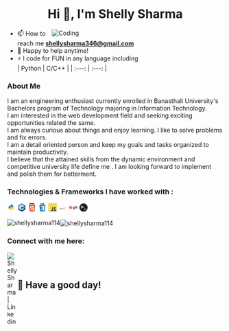 <h1 align="center">Hi 👋, I'm Shelly Sharma</h1>


<img align="right" alt="Coding" width="400" src="https://cdn.dribbble.com/users/2646423/screenshots/5507196/computer.gif">


- 📫 How to reach me **shellysharma346@gmail.com**
- 💬 Happy to help anytime!
- ⚡ I code for FUN in any language including   
         | Python | C/C++ |
         | :---: | :---: |


### About Me
I am an engineering enthusiast currently enrolled in Banasthali University's Bachelors program of Technology majoring in Information Technology.
<br>
I am interested in the web development field and seeking exciting opportunities related the same.<br>
I am always curious about things and enjoy learning. I like to solve problems and fix errors. <br>
I am a detail oriented person and keep my goals and tasks organized to maintain productivity.<br>
I believe that the attained skills from the dynamic environment and competitive university life define me . I am looking forward to implement and polish them for betterment.

### Technologies & Frameworks I have worked with : 

<code><img height="20" src="https://raw.githubusercontent.com/github/explore/80688e429a7d4ef2fca1e82350fe8e3517d3494d/topics/python/python.png"></code>
<code><img height="20" src="https://raw.githubusercontent.com/github/explore/80688e429a7d4ef2fca1e82350fe8e3517d3494d/topics/cpp/cpp.png"></code>
<code><img height="20" src="https://raw.githubusercontent.com/github/explore/80688e429a7d4ef2fca1e82350fe8e3517d3494d/topics/html/html.png"></code>
<code><img height="20" src="https://raw.githubusercontent.com/github/explore/5c058a388828bb5fde0bcafd4bc867b5bb3f26f3/topics/css/css.png"></code>
<code><img height="20" src="https://raw.githubusercontent.com/github/explore/80688e429a7d4ef2fca1e82350fe8e3517d3494d/topics/javascript/javascript.png"></code>
<code><img height="20" src="https://raw.githubusercontent.com/github/explore/80688e429a7d4ef2fca1e82350fe8e3517d3494d/topics/mysql/mysql.png"></code>
<code><img height="20" src="https://raw.githubusercontent.com/github/explore/80688e429a7d4ef2fca1e82350fe8e3517d3494d/topics/git/git.png"></code>
<code><img height="20" src="https://raw.githubusercontent.com/github/explore/80688e429a7d4ef2fca1e82350fe8e3517d3494d/topics/terminal/terminal.png"></code>


<p><img align="left" src="https://github-readme-stats.vercel.app/api/top-langs?username=shellysharma114&show_icons=true&locale=en&layout=compact" alt="shellysharma114" /></p>

<p><img align="center" src="https://github-readme-stats.vercel.app/api?username=shellysharma114&show_icons=true&locale=en" alt="shellysharma114" /></p>


### Connect with me here:  

<a href="https://www.linkedin.com/in/shelly-sharma-9172591b0/">
    <img align="left" alt="Shelly Sharma | Linkedin" width="24px" src="https://github.com/TheDudeThatCode/TheDudeThatCode/blob/master/Assets/Linkedin.svg" />
</a>

 
<br>
<br>



## :rainbow: Have a good day!
